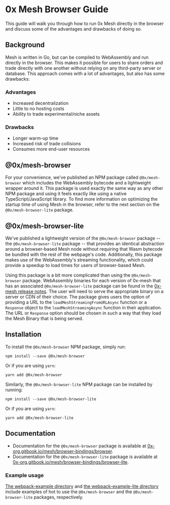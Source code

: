 # 0x Mesh Browser Guide

This guide will walk you through how to run 0x Mesh directly in the browser and
discuss some of the advantages and drawbacks of doing so.

## Background

Mesh is written in Go, but can be compiled to WebAssembly and run directly in
the browser. This makes it possible for users to share orders and trade directly
with one another without relying on any third-party server or database. This
approach comes with a lot of advantages, but also has some drawbacks:

### Advantages

- Increased decentralization
- Little to no hosting costs
- Ability to trade experimental/niche assets

### Drawbacks

- Longer warm-up time
- Increased risk of trade collisions
- Consumes more end-user resources

## @0x/mesh-browser

For your convenience, we've published an NPM package called `@0x/mesh-browser`
which includes the WebAssembly bytecode and a lightweight wrapper around it. This
package is used exactly the same way as any other NPM package and using it feels
exactly like using a native TypeScript/JavaScript library. To find more information
on optimizing the startup time of using Mesh in the browser, refer to the next
section on the `@0x/mesh-browser-lite` package.

## @0x/mesh-browser-lite

We've published a lightweight version of the `@0x/mesh-browser` package -- the
`@0x/mesh-browser-lite` package -- that provides an identical abstraction around a
browser-based Mesh node without requiring that Wasm bytecode be bundled with the
rest of the webpage's code. Additionally, this package makes use of the
WebAssembly's streaming functionality, which could provide a speedup to load
times for users of browser-based Mesh.

Using this package is a bit more complicated than using the `@0x/mesh-browser` package.
WebAssembly binaries for each version of 0x-mesh that has an associated `@0x/mesh-browser-lite`
package can be found in the [0x-mesh release notes](https://github.com/0xProject/0x-mesh/releases).
The user will need to serve the appropriate binary on a server or CDN of their choice.
The package gives users the option of providing a URL to the `loadMeshStreamingFromURLAsync`
function or a `Response` object to the `loadMeshStreamingAsync` function in their
application. The URL or `Response` option should be chosen in such a way that they
load the Mesh Binary that is being served.

## Installation

To install the `@0x/mesh-browser` NPM package, simply run:

```
npm install --save @0x/mesh-browser
```

Or if you are using `yarn`:

```
yarn add @0x/mesh-browser
```

Similarly, the `@0x/mesh-browser-lite` NPM package can be installed by running:

```
npm install --save @0x/mesh-browser-lite
```

Or if you are using `yarn`:

```
yarn add @0x/mesh-browser-lite
```

## Documentation

* Documentation for the `@0x/mesh-browser` package is available at
[0x-org.gitbook.io/mesh/browser-bindings/browser](https://0x-org.gitbook.io/mesh/browser-bindings/browser).
* Documentation for the `@0x/mesh-browser-lite` package is available at
[0x-org.gitbook.io/mesh/browser-bindings/browser-lite](https://0x-org.gitbook.io/mesh/browser-bindings/browser-lite).

### Example usage

[The webpack-example directory](../packages/webpack-example) and
[the webpack-example-lite directory](../packages/webpack-example) include
examples of hot to use the `@0x/mesh-browser` and the `@0x/mesh-browser-lite` packages,
respectively.
